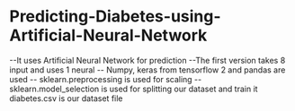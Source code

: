 # Predicting-Diabetes-using-Artificial-Neural-Network
--It uses Artificial Neural Network for prediction
--The first version takes 8 input and uses 1 neural
-- Numpy, keras from tensorflow 2 and pandas are used
-- sklearn.preprocessing is used for scaling
-- sklearn.model_selection is used for splitting our dataset and train it
diabetes.csv is our dataset file
